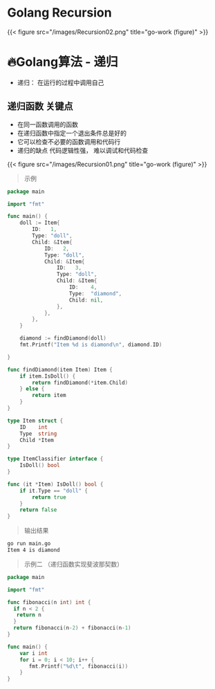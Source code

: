 # Golang Recursion


{{< figure src="/images/Recursion02.png" title="go-work (figure)" >}}
# 🔥Golang算法 - 递归

* 递归： 在运行的过程中调用自己
<!--more-->

## 递归函数 关键点
* 在同一函数调用的函数
* 在递归函数中指定一个退出条件总是好的
* 它可以检查不必要的函数调用和代码行
* 递归的缺点 代码逻辑性强， 难以调试和代码检查

{{< figure src="/images/Recursion01.png" title="go-work (figure)" >}}

> 示例
```go
package main

import "fmt"

func main() {
	doll := Item{
		ID:   1,
		Type: "doll",
		Child: &Item{
			ID:   2,
			Type: "doll",
			Child: &Item{
				ID:   3,
				Type: "doll",
				Child: &Item{
					ID:    4,
					Type:  "diamond",
					Child: nil,
				},
			},
		},
	}

	diamond := findDiamond(doll)
	fmt.Printf("Item %d is diamond\n", diamond.ID)

}

func findDiamond(item Item) Item {
	if item.IsDoll() {
		return findDiamond(*item.Child)
	} else {
		return item
	}
}

type Item struct {
	ID    int
	Type  string
	Child *Item
}

type ItemClassifier interface {
	IsDoll() bool
}

func (it *Item) IsDoll() bool {
	if it.Type == "doll" {
		return true
	}
	return false
}
```

> 输出结果
```bash
go run main.go
Item 4 is diamond
```

> 示例二 （递归函数实现斐波那契数）

```go
package main

import "fmt"

func fibonacci(n int) int {
  if n < 2 {
   return n
  }
  return fibonacci(n-2) + fibonacci(n-1)
}

func main() {
    var i int
    for i = 0; i < 10; i++ {
       fmt.Printf("%d\t", fibonacci(i))
    }
}
```
